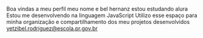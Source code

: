 Boa vindas a meu perfil 
meu nome e bel hernanz 
estou estudando alura 
Estou me desenvolvendo na linguagem JavaScript
Utilizo esse espaço para minha organização e compartilhamento dos meu projetos desenvolvidos
yetzibel.rodriguez@escola.pr.gov.br
